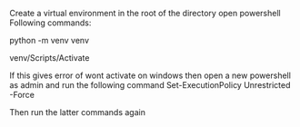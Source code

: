 Create a virtual environment in the root of the directory
open powershell
Following commands:

  python -m venv venv
  
  venv/Scripts/Activate
  
If this gives error of wont activate on windows then open a new powershell as admin and run the following command
  Set-ExecutionPolicy Unrestricted -Force
  
Then run the latter commands again

